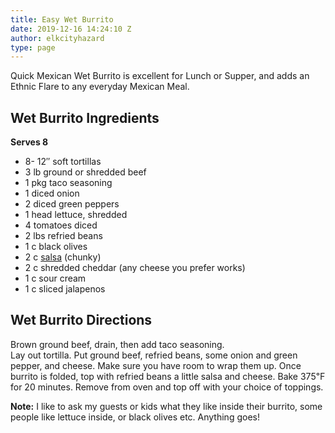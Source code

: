 ```yaml
---
title: Easy Wet Burrito
date: 2019-12-16 14:24:10 Z
author: elkcityhazard
type: page
---
```


Quick Mexican Wet Burrito is excellent for Lunch or Supper, and adds an Ethnic Flare to any everyday Mexican Meal.

## Wet Burrito Ingredients

**Serves 8**

  * 8- 12&#8243; soft tortillas
  * 3 lb ground or shredded beef
  * 1 pkg taco seasoning
  * 1 diced onion
  * 2 diced green peppers
  * 1 head lettuce, shredded
  * 4 tomatoes diced
  * 2 lbs refried beans
  * 1 c black olives
  * 2 c [salsa][1] (chunky)
  * 2 c shredded cheddar (any cheese you prefer works)
  * 1 c sour cream
  * 1 c sliced jalapenos

## Wet Burrito Directions

Brown ground beef, drain, then add taco seasoning.  
Lay out tortilla. Put ground beef, refried beans, some onion and green pepper, and cheese. Make sure you have room to wrap them up. Once burrito is folded, top with refried beans a little salsa and cheese. Bake 375&#8457; for 20 minutes. Remove from oven and top off with your choice of toppings.

**Note:** I like to ask my guests or kids what they like inside their burrito, some people like lettuce inside, or black olives etc. Anything goes!

 [1]: /wordpress/appetizers/fresh-mexican-salsa-recipe/